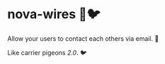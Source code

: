 # nova-wires 📧🐦

Allow your users to contact each others via email. 📧 

Like carrier pigeons *2.0*. 🐦
